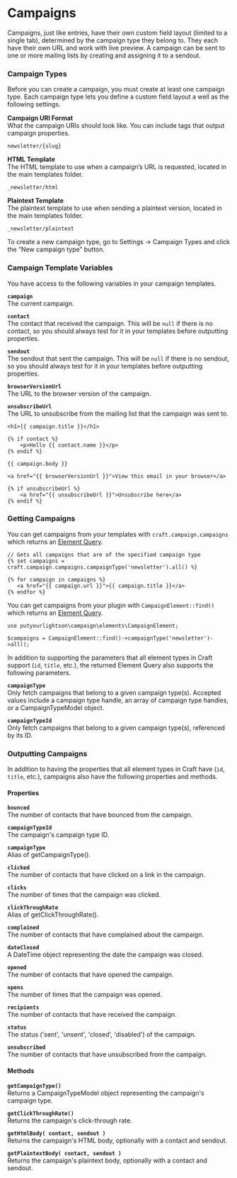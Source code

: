 # Campaigns

Campaigns, just like entries, have their own custom field layout (limited to a single tab), determined by the campaign type they belong to. They each have their own URL and work with live preview. A campaign can be sent to one or more mailing lists by creating and assigning it to a sendout.

### Campaign Types
Before you can create a campaign, you must create at least one campaign type. Each campaign type lets you define a custom field layout a well as the following settings.

**Campaign URI Format**  
What the campaign URIs should look like. You can include tags that output campaign properties.

    newsletter/{slug}

**HTML Template**  
The HTML template to use when a campaign’s URL is requested, located in the main templates folder.

    _newsletter/html

**Plaintext Template**  
The plaintext template to use when sending a plaintext version, located in the main templates folder.

    _newsletter/plaintext

To create a new campaign type, go to Settings → Campaign Types and click the “New campaign type” button.

### Campaign Template Variables
You have access to the following variables in your campaign templates.

**`campaign`**  
The current campaign.

**`contact`**  
The contact that received the campaign. This will be `null` if there is no contact, so you should always test for it in your templates before outputting properties.

**`sendout`**  
The sendout that sent the campaign. This will be `null` if there is no sendout, so you should always test for it in your templates before outputting properties.

**`browserVersionUrl`**  
The URL to the browser version of the campaign.

**`unsubscribeUrl`**  
The URL to unsubscribe from the mailing list that the campaign was sent to. 

    <h1>{{ campaign.title }}</h1>

    {% if contact %}
        <p>Hello {{ contact.name }}</p>
    {% endif %}

    {{ campaign.body }}

    <a href="{{ browserVersionUrl }}">View this email in your browser</a>

    {% if unsubscribeUrl %}
        <a href="{{ unsubscribeUrl }}">Unsubscribe here</a>
    {% endif %}

### Getting Campaigns
You can get campaigns from your templates with `craft.campaign.campaigns` which returns an [Element Query](https://docs.craftcms.com/v3/element-queries.html).

    // Gets all campaigns that are of the specified campaign type
    {% set campaigns = craft.campaign.campaigns.campaignType('newsletter').all() %}
    
    {% for campaign in campaigns %}
       <a href="{{ campaign.url }}">{{ campaign.title }}</a>
    {% endfor %}  

You can get campaigns from your plugin with `CampaignElement::find()` which returns an [Element Query](https://docs.craftcms.com/v3/element-queries.html). 

    use putyourlightson\campaign\elements\CampaignElement;

    $campaigns = CampaignElement::find()->campaignType('newsletter')->all();

In addition to supporting the parameters that all element types in Craft support (`id`, `title`, etc.), the returned Element Query also supports the following parameters.

**`campaignType`**  
Only fetch campaigns that belong to a given campaign type(s). Accepted values include a campaign type handle, an array of campaign type handles, or a CampaignTypeModel object.

**`campaignTypeId`**  
Only fetch campaigns that belong to a given campaign type(s), referenced by its ID.

### Outputting Campaigns
In addition to having the properties that all element types in Craft have (`id`, `title`, etc.), campaigns also have the following properties and methods.

#### Properties

**`bounced`**  
The number of contacts that have bounced from the campaign.

**`campaignTypeId`**  
The campaign's campaign type ID.

**`campaignType`**  
Alias of getCampaignType().

**`clicked`**  
The number of contacts that have clicked on a link in the campaign.

**`clicks`**  
The number of times that the campaign was clicked.

**`clickThroughRate`**  
Alias of getClickThroughRate().

**`complained`**  
The number of contacts that have complained about the campaign.

**`dateClosed`**  
A DateTime object representing the date the campaign was closed.

**`opened`**  
The number of contacts that have opened the campaign.

**`opens`**  
The number of times that the campaign was opened.

**`recipients`**  
The number of contacts that have received the campaign.

**`status`**  
The status ('sent', 'unsent', 'closed', 'disabled') of the campaign.

**`unsubscribed`**  
The number of contacts that have unsubscribed from the campaign.

#### Methods

**`getCampaignType()`**  
Returns a CampaignTypeModel object representing the campaign's campaign type.

**`getClickThroughRate()`**  
Returns the campaign's click-through rate.

**`getHtmlBody( contact, sendout )`**  
Returns the campaign's HTML body, optionally with a contact and sendout.

**`getPlaintextBody( contact, sendout )`**  
Returns the campaign's plaintext body, optionally with a contact and sendout.